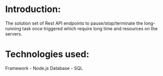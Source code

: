 # Introduction:
The solution set of Rest API endpoints to pause/stop/terminate the long-running task once triggered which require long time and resources on the servers. 

# Technologies used:
Framework - Node.js
Database - SQL
